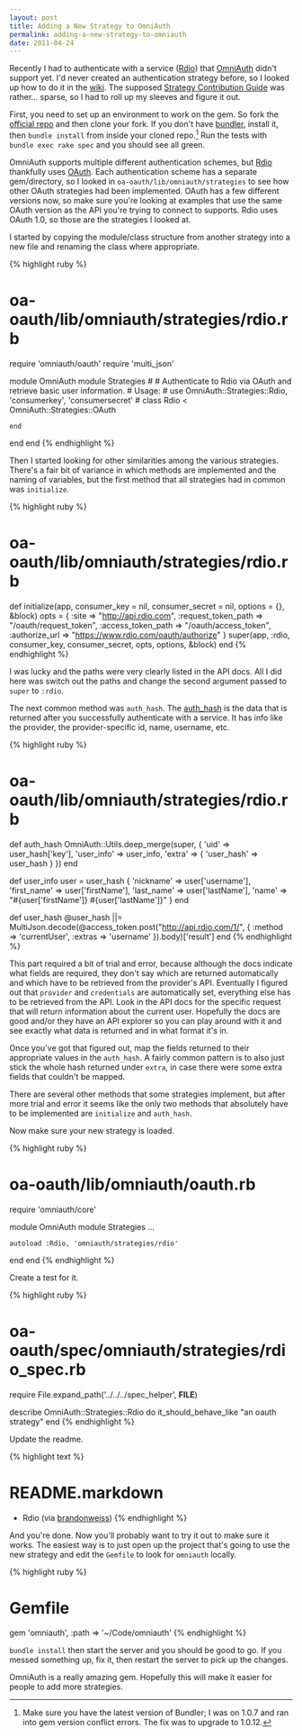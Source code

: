 ```yaml
---
layout: post
title: Adding a New Strategy to OmniAuth
permalink: adding-a-new-strategy-to-omniauth
date: 2011-04-24
---
```


Recently I had to authenticate with a service ([Rdio][rdio]) that [OmniAuth][omniauth] didn't support yet. I'd never created an authentication strategy before, so I looked up how to do it in the [wiki][wiki]. The supposed [Strategy Contribution Guide][guide] was rather... sparse, so I had to roll up my sleeves and figure it out.

First, you need to set up an environment to work on the gem. So fork the [official repo][omniauth] and then clone your fork. If you don't have [bundler][bundler], install it, then `bundle install` from inside your cloned repo.[^1] Run the tests with `bundle exec rake spec` and you should see all green.

OmniAuth supports multiple different authentication schemes, but [Rdio][rdio] thankfully uses [OAuth][oauth]. Each authentication scheme has a separate gem/directory, so I looked in `oa-oauth/lib/omniauth/strategies` to see how other OAuth strategies had been implemented. OAuth has a few different versions now, so make sure you're looking at examples that use the same OAuth version as the API you're trying to connect to supports. Rdio uses OAuth 1.0, so those are the strategies I looked at.

I started by copying the module/class structure from another strategy into a new file and renaming the class where appropriate.

{% highlight ruby %}
# oa-oauth/lib/omniauth/strategies/rdio.rb
require 'omniauth/oauth'
require 'multi_json'

module OmniAuth
  module Strategies
    #
    # Authenticate to Rdio via OAuth and retrieve basic user information.
    # Usage:
    #    use OmniAuth::Strategies::Rdio, 'consumerkey', 'consumersecret'
    #
    class Rdio < OmniAuth::Strategies::OAuth

    end
  end
end
{% endhighlight %}

Then I started looking for other similarities among the various strategies. There's a fair bit of variance in which methods are implemented and the naming of variables, but the first method that all strategies had in common was `initialize`.

{% highlight ruby %}
# oa-oauth/lib/omniauth/strategies/rdio.rb
def initialize(app, consumer_key = nil, consumer_secret = nil, options = {}, &block)
  opts = {
    :site               => "http://api.rdio.com",
    :request_token_path => "/oauth/request_token",
    :access_token_path  => "/oauth/access_token",
    :authorize_url      => "https://www.rdio.com/oauth/authorize"
  }
  super(app, :rdio, consumer_key, consumer_secret, opts, options, &block)
end
{% endhighlight %}

I was lucky and the paths were very clearly listed in the API docs. All I did here was switch out the paths and change the second argument passed to `super` to `:rdio`.

The next common method was `auth_hash`. The [auth_hash][auth_hash] is the data that is returned after you successfully authenticate with a service. It has info like the provider, the provider-specific id, name, username, etc.

{% highlight ruby %}
# oa-oauth/lib/omniauth/strategies/rdio.rb
def auth_hash
  OmniAuth::Utils.deep_merge(super, {
    'uid'       => user_hash['key'],
    'user_info' => user_info,
    'extra'     => { 'user_hash' => user_hash }
  })
end

def user_info
  user = user_hash
  {
    'nickname'   => user['username'],
    'first_name' => user['firstName'],
    'last_name'  => user['lastName'],
    'name'       => "#{user['firstName']} #{user['lastName']}"
  }
end

def user_hash
  @user_hash ||= MultiJson.decode(@access_token.post("http://api.rdio.com/1/", {
    :method => 'currentUser',
    :extras => 'username'
  }).body)['result']
end
{% endhighlight %}

This part required a bit of trial and error, because although the docs indicate what fields are required, they don't say which are returned automatically and which have to be retrieved from the provider's API. Eventually I figured out that `provider` and `credentials` are automatically set, everything else has to be retrieved from the API. Look in the API docs for the specific request that will return information about the current user. Hopefully the docs are good and/or they have an API explorer so you can play around with it and see exactly what data is returned and in what format it's in.

Once you've got that figured out, map the fields returned to their appropriate values in the `auth_hash`. A fairly common pattern is to also just stick the whole hash returned under `extra`, in case there were some extra fields that couldn't be mapped.

There are several other methods that some strategies implement, but after more trial and error it seems like the only two methods that absolutely have to be implemented are `initialize` and `auth_hash`.

Now make sure your new strategy is loaded.

{% highlight ruby %}
# oa-oauth/lib/omniauth/oauth.rb
require 'omniauth/core'

module OmniAuth
  module Strategies
    ...

    autoload :Rdio, 'omniauth/strategies/rdio'
  end
end
{% endhighlight %}

Create a test for it.

{% highlight ruby %}
# oa-oauth/spec/omniauth/strategies/rdio_spec.rb
require File.expand_path('../../../spec_helper', __FILE__)

describe OmniAuth::Strategies::Rdio do
  it_should_behave_like "an oauth strategy"
end
{% endhighlight %}

Update the readme.

{% highlight text %}
# README.markdown
* Rdio (via [brandonweiss](http://github.com/brandonweiss))
{% endhighlight %}

And you're done. Now you'll probably want to try it out to make sure it works. The easiest way is to just open up the project that's going to use the new strategy and edit the `Gemfile` to look for `omniauth` locally.

{% highlight ruby %}
# Gemfile
gem 'omniauth', :path => '~/Code/omniauth'
{% endhighlight %}

`bundle install` then start the server and you should be good to go. If you messed something up, fix it, then restart the server to pick up the changes.

OmniAuth is a really amazing gem. Hopefully this will make it easier for people to add more strategies.

[^1]: Make sure you have the latest version of Bundler; I was on 1.0.7 and ran into gem version conflict errors. The fix was to upgrade to 1.0.12.

[omniauth]: https://github.com/intridea/omniauth
[wiki]: https://github.com/intridea/omniauth/wiki
[guide]: https://github.com/intridea/omniauth/wiki/Strategy-Contribution-Guide
[bundler]: http://gembundler.com
[rdio]: http://rdio.com
[oauth]: http://oauth.net
[auth_hash]: https://github.com/intridea/omniauth/wiki/Auth-Hash-Schema
[pull-request]: https://github.com/intridea/omniauth/pull/281
